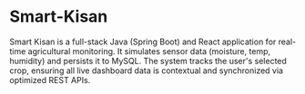 # Smart-Kisan
Smart Kisan is a full-stack Java (Spring Boot) and React application for real-time agricultural monitoring. It simulates sensor data (moisture, temp, humidity) and persists it to MySQL. The system tracks the user's selected crop, ensuring all live dashboard data is contextual and synchronized via optimized REST APIs.
